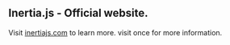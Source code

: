 ##  Inertia.js - Official website.

Visit [inertiajs.com](https://inertiajs.com/) to learn more.
visit once for more information.
